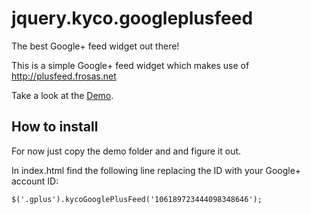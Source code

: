 jquery.kyco.googleplusfeed
==========================

The best Google+ feed widget out there!

This is a simple Google+ feed widget which makes use of http://plusfeed.frosas.net

Take a look at the [Demo](http://tr.im/49tpy).

How to install
--------------
For now just copy the demo folder and and figure it out.

In index.html find the following line replacing the ID with your Google+ account ID:

    $('.gplus').kycoGooglePlusFeed('106189723444098348646');
